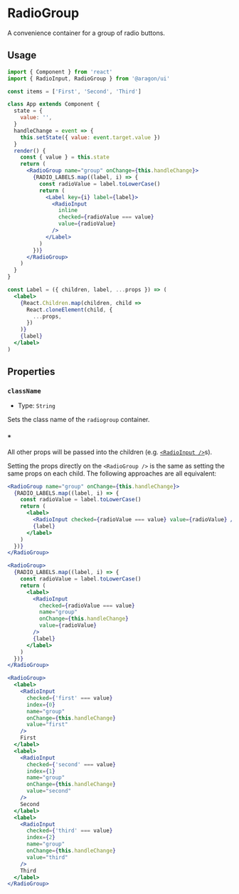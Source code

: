 # RadioGroup

A convenience container for a group of radio buttons.

## Usage

```jsx
import { Component } from 'react'
import { RadioInput, RadioGroup } from '@aragon/ui'

const items = ['First', 'Second', 'Third']

class App extends Component {
  state = {
    value: '',
  }
  handleChange = event => {
    this.setState({ value: event.target.value })
  }
  render() {
    const { value } = this.state
    return (
      <RadioGroup name="group" onChange={this.handleChange}>
        {RADIO_LABELS.map((label, i) => {
          const radioValue = label.toLowerCase()
          return (
            <Label key={i} label={label}>
              <RadioInput
                inline
                checked={radioValue === value}
                value={radioValue}
              />
            </Label>
          )
        })}
      </RadioGroup>
    )
  }
}

const Label = ({ children, label, ...props }) => (
  <label>
    {React.Children.map(children, child =>
      React.cloneElement(child, {
        ...props,
      })
    )}
    {label}
  </label>
)
```

## Properties

### `className`

- Type: `String`

Sets the class name of the `radiogroup` container.

### `*`

All other props will be passed into the children (e.g. [`<RadioInput />`](../radio-input/)s).

Setting the props directly on the `<RadioGroup />` is the same as setting the same props on each
child. The following approaches are all equivalent:

```jsx
<RadioGroup name="group" onChange={this.handleChange}>
  {RADIO_LABELS.map((label, i) => {
    const radioValue = label.toLowerCase()
    return (
      <label>
        <RadioInput checked={radioValue === value} value={radioValue} />
        {label}
      </label>
    )
  })}
</RadioGroup>
```

```jsx
<RadioGroup>
  {RADIO_LABELS.map((label, i) => {
    const radioValue = label.toLowerCase()
    return (
      <label>
        <RadioInput
          checked={radioValue === value}
          name="group"
          onChange={this.handleChange}
          value={radioValue}
        />
        {label}
      </label>
    )
  })}
</RadioGroup>
```

```jsx
<RadioGroup>
  <label>
    <RadioInput
      checked={'first' === value}
      index={0}
      name="group"
      onChange={this.handleChange}
      value="first"
    />
    First
  </label>
  <label>
    <RadioInput
      checked={'second' === value}
      index={1}
      name="group"
      onChange={this.handleChange}
      value="second"
    />
    Second
  </label>
  <label>
    <RadioInput
      checked={'third' === value}
      index={2}
      name="group"
      onChange={this.handleChange}
      value="third"
    />
    Third
  </label>
</RadioGroup>
```
